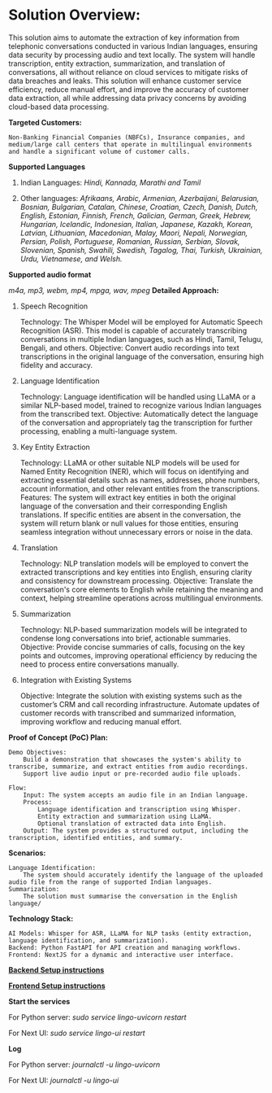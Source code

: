 # Solution Overview:

This solution aims to automate the extraction of key information from telephonic conversations conducted in various Indian languages, ensuring data security by processing audio and text locally. The system will handle transcription, entity extraction, summarization, and translation of conversations, all without reliance on cloud services to mitigate risks of data breaches and leaks. This solution will enhance customer service efficiency, reduce manual effort, and improve the accuracy of customer data extraction, all while addressing data privacy concerns by avoiding cloud-based data processing.

**Targeted Customers:**

    Non-Banking Financial Companies (NBFCs), Insurance companies, and medium/large call centers that operate in multilingual environments and handle a significant volume of customer calls.

**Supported Languages**

1. Indian Languages:
    _Hindi, Kannada, Marathi and Tamil_

2. Other languages:
    _Afrikaans, Arabic, Armenian, Azerbaijani, Belarusian, Bosnian, Bulgarian, Catalan, Chinese, Croatian, Czech, Danish, Dutch, English, Estonian, Finnish, French, Galician, German, Greek, Hebrew, Hungarian, Icelandic, Indonesian, Italian, Japanese, Kazakh, Korean, Latvian, Lithuanian, Macedonian, Malay, Maori, Nepali, Norwegian, Persian, Polish, Portuguese, Romanian, Russian, Serbian, Slovak, Slovenian, Spanish, Swahili, Swedish, Tagalog, Thai, Turkish, Ukrainian, Urdu, Vietnamese, and Welsh._

**Supported audio format**

_m4a, mp3, webm, mp4, mpga, wav, mpeg_
**Detailed Approach:**
1. Speech Recognition

    Technology:
        The Whisper Model will be employed for Automatic Speech Recognition (ASR).
        This model is capable of accurately transcribing conversations in multiple Indian languages, such as Hindi, Tamil, Telugu, Bengali, and others.
    Objective:
        Convert audio recordings into text transcriptions in the original language of the conversation, ensuring high fidelity and accuracy.

2. Language Identification

    Technology:
        Language identification will be handled using LLaMA or a similar NLP-based model, trained to recognize various Indian languages from the transcribed text.
    Objective:
        Automatically detect the language of the conversation and appropriately tag the transcription for further processing, enabling a multi-language system.

3. Key Entity Extraction

    Technology:
        LLaMA or other suitable NLP models will be used for Named Entity Recognition (NER), which will focus on identifying and extracting essential details such as names, addresses, phone numbers, account information, and other relevant entities from the transcriptions.
    Features:
        The system will extract key entities in both the original language of the conversation and their corresponding English translations.
        If specific entities are absent in the conversation, the system will return blank or null values for those entities, ensuring seamless integration without unnecessary errors or noise in the data.

4. Translation

    Technology:
        NLP translation models will be employed to convert the extracted transcriptions and key entities into English, ensuring clarity and consistency for downstream processing.
    Objective:
        Translate the conversation's core elements to English while retaining the meaning and context, helping streamline operations across multilingual environments.

5. Summarization

    Technology:
        NLP-based summarization models will be integrated to condense long conversations into brief, actionable summaries.
    Objective:
        Provide concise summaries of calls, focusing on the key points and outcomes, improving operational efficiency by reducing the need to process entire conversations manually.

6. Integration with Existing Systems

    Objective:
        Integrate the solution with existing systems such as the customer’s CRM and call recording infrastructure.
        Automate updates of customer records with transcribed and summarized information, improving workflow and reducing manual effort.

**Proof of Concept (PoC) Plan:**

    Demo Objectives:
        Build a demonstration that showcases the system's ability to transcribe, summarize, and extract entities from audio recordings.
        Support live audio input or pre-recorded audio file uploads.

    Flow:
        Input: The system accepts an audio file in an Indian language.
        Process:
            Language identification and transcription using Whisper.
            Entity extraction and summarization using LLaMA.
            Optional translation of extracted data into English.
        Output: The system provides a structured output, including the transcription, identified entities, and summary.

**Scenarios:**

    Language Identification:
        The system should accurately identify the language of the uploaded audio file from the range of supported Indian languages.
    Summarization:
        The solution must summarise the conversation in the English language/
        


**Technology Stack:**

    AI Models: Whisper for ASR, LLaMA for NLP tasks (entity extraction, language identification, and summarization).
    Backend: Python FastAPI for API creation and managing workflows.
    Frontend: NextJS for a dynamic and interactive user interface.


**[Backend Setup instructions](https://github.com/joshsoftware/lingo.ai/blob/dev/service/README.md)**

**[Frontend Setup instructions](https://github.com/joshsoftware/lingo.ai/blob/dev/app/README.md)**

**Start the services**

For Python server: _sudo service lingo-uvicorn restart_

For Next UI: _sudo service lingo-ui restart_

**Log**

 For Python server: _journalctl -u lingo-uvicorn_

For Next UI: _journalctl -u lingo-ui_

